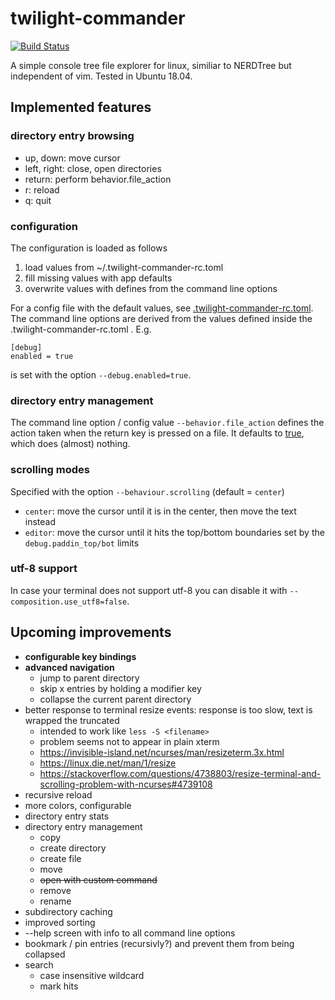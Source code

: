# twilight-commander

[![Build Status](https://travis-ci.org/golmman/twilight-commander.svg?branch=master)](https://travis-ci.org/golmman/twilight-commander)

A simple console tree file explorer for linux, similiar to NERDTree but independent of vim.
Tested in Ubuntu 18.04.

## Implemented features

### directory entry browsing
* up, down: move cursor
* left, right: close, open directories
* return: perform behavior.file_action
* r: reload
* q: quit

### configuration
The configuration is loaded as follows
1. load values from ~/.twilight-commander-rc.toml
2. fill missing values with app defaults
3. overwrite values with defines from the command line options

For a config file with the default values, see [.twilight-commander-rc.toml](./.twilight-commander-rc.toml).
The command line options are derived from the values defined inside the .twilight-commander-rc.toml .
E.g.
```
[debug]
enabled = true
```
is set with the option `--debug.enabled=true`.

### directory entry management
The command line option / config value `--behavior.file_action` defines the action taken when the return key is pressed on a file. It defaults to [true](https://en.wikipedia.org/wiki/True_and_false_(commands)), which does (almost) nothing.

### scrolling modes
Specified with the option `--behaviour.scrolling` (default = `center`)

* `center`: move the cursor until it is in the center, then move the text instead
* `editor`: move the cursor until it hits the top/bottom boundaries set by the `debug.paddin_top/bot` limits

### utf-8 support
In case your terminal does not support utf-8 you can disable it with `--composition.use_utf8=false`.

## Upcoming improvements
* **configurable key bindings**
* **advanced navigation**
  * jump to parent directory
  * skip x entries by holding a modifier key
  * collapse the current parent directory
* better response to terminal resize events: response is too slow, text is wrapped the truncated
  * intended to work like `less -S <filename>`
  * problem seems not to appear in plain xterm
  * https://invisible-island.net/ncurses/man/resizeterm.3x.html
  * https://linux.die.net/man/1/resize
  * https://stackoverflow.com/questions/4738803/resize-terminal-and-scrolling-problem-with-ncurses#4739108
* recursive reload
* more colors, configurable
* directory entry stats
* directory entry management
  * copy
  * create directory
  * create file
  * move
  * ~~open with custom command~~
  * remove
  * rename
* subdirectory caching
* improved sorting
* --help screen with info to all command line options
* bookmark / pin entries (recursivly?) and prevent them from being collapsed
* search
  * case insensitive wildcard
  * mark hits

